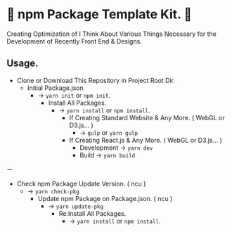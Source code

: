 # 🎺 npm Package Template Kit. 🎺

Creating Optimization of I Think About Various Things Necessary for the Development of Recently Front End & Designs.

## Usage.

- Clone or Download This Repository in Project Root Dir.
  - Initial Package.json
    - -> `yarn init` or `npm init`.
      - Install All Packages.
        - -> `yarn install` or `npm install`.
          - If Creating Standard Website & Any More. ( WebGL or D3.js... )
            - -> `gulp` or `yarn gulp`
          - If Creating React.js & Any More. ( WebGL or D3.js... )
            - Development -> `yarn dev`
            - Build -> `yarn build`

ー

- Check npm Package Update Version. ( ncu )
  - -> `yarn check-pkg`
    - Update npm Package on Package.json. ( ncu )
      - -> `yarn update-pkg`
        - Re:Install All Packages.
          - -> `yarn install` or `npm install`.
